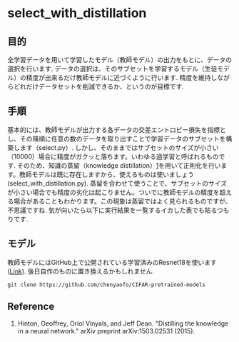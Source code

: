 # select_with_distillation

## 目的
全学習データを用いて学習したモデル（教師モデル）の出力をもとに、データの選択を行います.
データの選択は、そのサブセットを学習するモデル（生徒モデル）の精度が出来るだけ教師モデルに近づくように行います.
精度を維持しながらどれだけデータセットを削減できるか、というのが目標です.

## 手順
基本的には、教師モデルが出力する各データの交差エントロピー損失を指標とし、その降順に任意の数のデータを取り出すことで学習データのサブセットを構築します（select.py）.
しかし、そのままではサブセットのサイズが小さい（10000）場合に精度がガクッと落ちます。いわゆる過学習と呼ばれるものです.
そのため、知識の蒸留（knowledge distillation）[1]を用いて正則化を行います。教師モデルは既に存在しますから、使えるものは使いましょう(select_with_distillation.py).
蒸留を合わせて使うことで、サブセットのサイズが小さい場合でも精度の劣化は起こりません。ついでに教師モデルの精度を超える場合があることもわかります。この現象は蒸留ではよく見られるものですが、不思議ですね.
気が向いたら以下に実行結果を一覧するイカした表でも貼るつもりです.

## モデル
教師モデルにはGitHub上で公開されている学習済みのResnet18を使います([Link](https://github.com/chenyaofo/CIFAR-pretrained-models)).
後日自作のものに置き換えるかもしれません.
```
git clone https://github.com/chenyaofo/CIFAR-pretrained-models
```

## Reference
1. Hinton, Geoffrey, Oriol Vinyals, and Jeff Dean. "Distilling the knowledge in a neural network." arXiv preprint arXiv:1503.02531 (2015).

[1]: https://arxiv.org/abs/1503.02531
